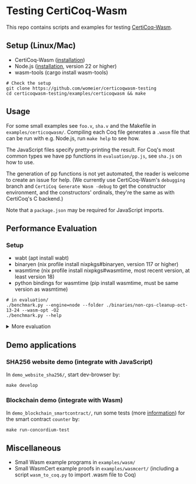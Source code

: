 # Testing CertiCoq-Wasm

This repo contains scripts and examples for testing [CertiCoq-Wasm](https://github.com/womeier/certicoqwasm).

## Setup (Linux/Mac)
- CertiCoq-Wasm ([installation](https://github.com/womeier/certicoqwasm))
- Node.js ([installation](https://nodejs.org/en/download/package-manager), version 22 or higher)
- wasm-tools (cargo install wasm-tools)
```
# Check the setup
git clone https://github.com/womeier/certicoqwasm-testing
cd certicoqwasm-testing/examples/certicoqwasm && make
```

## Usage
For some small examples see `foo.v`, `sha.v` and the Makefile in `examples/certicoqwasm/`.
Compiling each Coq file generates a `.wasm` file that can be run with e.g. Node.js, run `make help` to see how.

The JavaScript files specify pretty-printing the result. For Coq's most common types we have pp functions in `evaluation/pp.js`, see `sha.js` on how to use.

The generation of pp functions is not yet automated, the reader is welcome to create an issue for help.
(We currently use CertiCoq-Wasm's `debugging` branch and `CertiCoq Generate Wasm -debug` to get the constructor environment,
and the constructors' ordinals, they're the same as with CertiCoq's C backend.)

Note that a `package.json` may be required for JavaScript imports.

## Performance Evaluation
### Setup
- wabt (apt install wabt)
- binaryen (nix profile install nixpkgs#binaryen, version 117 or higher)
- wasmtime (nix profile install nixpkgs#wasmtime, most recent version, at least version 18)
- python bindings for wasmtime (pip install wasmtime, must be same version as wasmtime)
```
# in evaluation/
./benchmark.py --engine=node --folder ./binaries/non-cps-cleanup-oct-13-24 --wasm-opt -O2
./benchmark.py --help
```
<details>
<summary> More evaluation </summary>
<br>

### Adding new CertiCoq-Wasm binaries for evaluation
1) Create branch in main repo `benchmarks_<NAME>`
1) Create folder with name `<NAME>` in `./evaluation/binaries/`, put binaries in it
3) Insert folder with short description in `./evaluation/benchmark.py`, possibly update program list
4) Then you can run the benchmark as described above.
5) Add the expected result in file in `./evaluation/results`
6) Run the `./evaluation/sanity-checks.py` script.

### Evaluation of other extraction mechanisms
To evaluate the extraction via Rust (more [information](./evaluation/rust_to_wasm/setup.md)), run the following in `evaluation/rust_to_wasm/`:
```
./benchmark.py --folder ./binaries/unchecked_arith/
```
<br>

To evaluate the extraction via OCaml (more [information](./evaluation/ocaml_to_wasm/setup.md)), run the following in `evaluation/ocaml_to_wasm/`:
```
./benchmark.py --folder ./binaries/
```
<br>

To evaluate the extraction via C and emscripten (more [information](./evaluation/c_to_wasm/setup.md)), run the following in `evaluation/c_to_wasm`:
```
./benchmark.py --folder ./binaries/
```

To evaluate the extraction via Malfunction (more [information](./evaluation/malfunction_to_wasm/setup.md)), run the following in `evaluation/malfunction_to_wasm`:
```
./benchmark.py --folder ./binaries/
```
<br>
</details>

## Demo applications
### SHA256 website demo (integrate with JavaScript)
In `demo_website_sha256/`, start dev-browser by:
```
make develop
```

### Blockchain demo (integrate with Wasm)
In `demo_blockchain_smartcontract/`, run some tests (more [information](./demo_blockchain_smartcontract/)) for the smart contract `counter` by:
```
make run-concordium-test
```

## Miscellaneous
- Small Wasm example programs in `examples/wasm/`
- Small WasmCert example proofs in `examples/wasmcert/` (including a script `wasm_to_coq.py` to import .wasm file to Coq)
